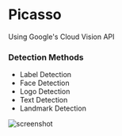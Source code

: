 # Picasso

Using Google's Cloud Vision API

### Detection Methods

- Label Detection
- Face Detection
- Logo Detection
- Text Detection
- Landmark Detection

![screenshot](https://i.imgur.com/2qOLnOt.png)

